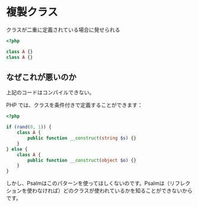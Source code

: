 # 複製クラス

クラスが二重に定義されている場合に発せられる

```php
<?php

class A {}
class A {}
```

## なぜこれが悪いのか

上記のコードはコンパイルできない。

PHP では、クラスを条件付きで定義することができます：

```php
<?php

if (rand(0, 1)) {
    class A {
        public function __construct(string $s) {}
    }
} else {
    class A {
        public function __construct(object $o) {}
    }
}
```

しかし、Psalmはこのパターンを使ってほしくないのです。Psalmは（リフレクションを使わなければ）どのクラスが使われているかを知ることができないからです。
